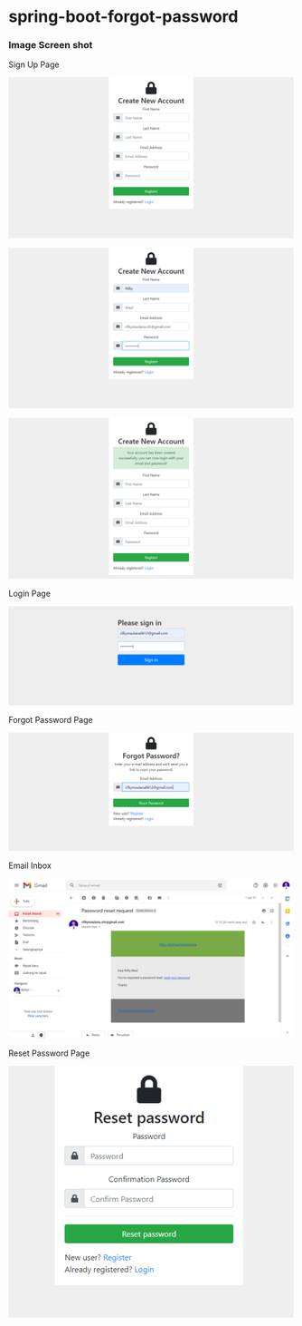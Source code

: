 # spring-boot-forgot-password

### Image Screen shot

Sign Up Page

![Sign Up Page](img/signup1.png "Sign Up Page")

![Sign Up Page](img/signup2.png "Sign Up Page")

![Sign Up Page](img/signup3.png "Sign Up Page")

Login Page

![Login Page](img/login.png "Login Page")

Forgot Password Page

![Forgot Password Page](img/forgot.png "Forgot Password Page")

Email Inbox

![Email Inbox](img/email.png "Email Inbox")

Reset Password Page

![Reset Password Page](img/reset.png "Reset Password Page")
